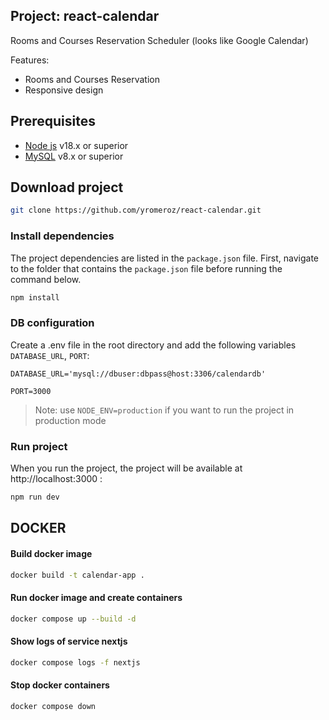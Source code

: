## Project: react-calendar
Rooms and Courses Reservation Scheduler (looks like Google Calendar)

Features:
* Rooms and Courses Reservation
* Responsive  design

## Prerequisites
* [Node js](https://nodejs.org/)  v18.x or superior
* [MySQL](https://dev.mysql.com/) v8.x or superior

## Download project
```sh
git clone https://github.com/yromeroz/react-calendar.git
```

### Install dependencies
The project dependencies are listed in the `package.json` file. First, navigate to the folder that contains the `package.json` file before running the command below. 
```sh
npm install
```

### DB configuration
Create a .env file in the root directory and add the following variables `DATABASE_URL`, `PORT`:

`DATABASE_URL='mysql://dbuser:dbpass@host:3306/calendardb'`

`PORT=3000`
> Note: use `NODE_ENV=production` if you want to run the project in production mode

### Run project
When you run the project, the project will be available at http://localhost:3000 :
```sh
npm run dev
```

## DOCKER
#### Build docker image
```sh
docker build -t calendar-app .
```
#### Run docker image and create containers
```sh
docker compose up --build -d
```
#### Show logs of service nextjs
```sh
docker compose logs -f nextjs
```
#### Stop docker containers
```sh
docker compose down
```